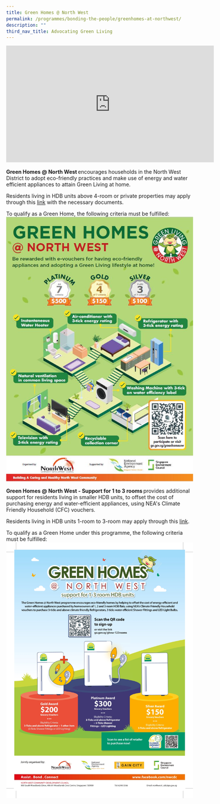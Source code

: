 ```yaml
---
title: Green Homes @ North West
permalink: /programmes/bonding-the-people/greenhomes-at-northwest/
description: ""
third_nav_title: Advocating Green Living
---
```

<iframe allowfullscreen="" allow="accelerometer; autoplay; clipboard-write; encrypted-media; gyroscope; picture-in-picture; web-share" frameborder="0" title="YouTube video player" src="https://www.youtube.com/embed/QqeCQUSLKfg" height="315" width="560"></iframe>

**Green Homes @ North West** encourages households in the North West District to adopt eco-friendly practices and make use of energy and water efficient appliances to attain Green Living at home. 

Residents living in HDB units above 4-room or private properties may apply through this [link](https://go.gov.sg/greenhomesnw) with the necessary documents.

To qualify as a Green Home, the following criteria must be fulfilled:
![](/images/Programmes/Green%20Living/green%20homes%20@%20north%20west.png)

**Green Homes @ North West - Support for 1 to 3 rooms** provides additional support for residents living in smaller HDB units, to offset the cost of purchasing energy and water-efficient appliances, using NEA's Climate Friendly Household (CFC) vouchers. 

Residents living in HDB units 1-room to 3-room may apply through this [link](https://go.gov.sg/ghnw-123rooms). 

To qualify as a Green Home under this programme, the following criteria must be fulfilled: 
![](/images/Programmes/Green%20Living/GH%20Posters-2.jpg)